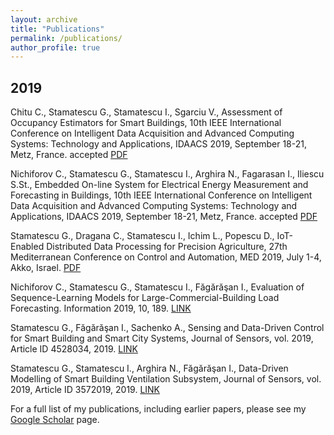 ```yaml
---
layout: archive
title: "Publications"
permalink: /publications/
author_profile: true
---
```


2019
------
Chitu C., Stamatescu G., Stamatescu I., Sgarciu V., Assessment of Occupancy Estimators for Smart Buildings, 10th IEEE International Conference on Intelligent Data Acquisition and Advanced Computing Systems: Technology and Applications, IDAACS 2019, September 18-21, Metz, France. accepted [PDF](/files/idaacs19_occupancy.pdf)

Nichiforov C., Stamatescu G., Stamatescu I., Arghira N., Fagarasan I., Iliescu S.St., Embedded On-line System for Electrical Energy Measurement and Forecasting in Buildings, 10th IEEE International Conference on Intelligent Data Acquisition and Advanced Computing Systems: Technology and Applications, IDAACS 2019, September 18-21, Metz, France. accepted [PDF](/files/idaacs19_lf.pdf)

Stamatescu G., Dragana C., Stamatescu I., Ichim L., Popescu D., IoT-Enabled Distributed Data Processing for Precision Agriculture, 27th Mediterranean Conference on Control and Automation, MED 2019, July 1-4, Akko, Israel. [PDF](/files/med19.pdf)

Nichiforov C., Stamatescu G., Stamatescu I., Făgărăşan I., Evaluation of Sequence-Learning Models for Large-Commercial-Building Load Forecasting. Information 2019, 10, 189. [LINK](https://www.mdpi.com/2078-2489/10/6/189)

Stamatescu G., Făgărăşan I., Sachenko A., Sensing and Data-Driven Control for Smart Building and Smart City Systems, Journal of Sensors, vol. 2019, Article ID 4528034, 2019. [LINK](https://doi.org/10.1155/2019/4528034)

Stamatescu G., Stamatescu I., Arghira N., Făgărăşan I., Data-Driven Modelling of Smart Building Ventilation Subsystem, Journal of Sensors, vol. 2019, Article ID 3572019, 2019. [LINK](https://doi.org/10.1155/2019/3572019)

For a full list of my publications, including earlier papers, please see my [Google Scholar](https://scholar.google.ro/citations?user=8Vsl1vkAAAAJ) page.